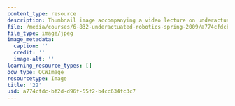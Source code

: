 ```yaml
---
content_type: resource
description: Thumbnail image accompanying a video lecture on underactuated robotics.
file: /media/courses/6-832-underactuated-robotics-spring-2009/a774cfdcbf2dd96f55f2b4cc634fc3c7_22.jpg
file_type: image/jpeg
image_metadata:
  caption: ''
  credit: ''
  image-alt: ''
learning_resource_types: []
ocw_type: OCWImage
resourcetype: Image
title: '22'
uid: a774cfdc-bf2d-d96f-55f2-b4cc634fc3c7
---
```

